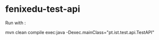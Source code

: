 fenixedu-test-api
=================


Run with :

  mvn clean compile exec:java -Dexec.mainClass="pt.ist.test.api.TestAPI"
